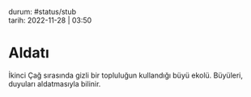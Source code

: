 durum: #status/stub   
tarih: 2022-11-28 | 03:50
# Aldatı
İkinci Çağ sırasında gizli bir topluluğun kullandığı büyü ekolü. Büyüleri, duyuları aldatmasıyla bilinir.
